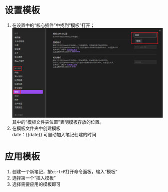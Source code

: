 # 设置模板
1. 在设置中的“核心插件”中找到“模板”打开；  
![](img/Pasted%20image%2020231116172108.png)
其中的“模板文件夹位置”表明模板存放的位置。
2. 在模板文件夹中创建模板  
	date：{{date}} 可自动加入笔记创建的时间

# 应用模板
1. 创建一个新笔记，按`ctrl+P`打开命令面板，输入“模板”
2. 选择第一个“插入模板”
3. 选择需要应用的模板即可